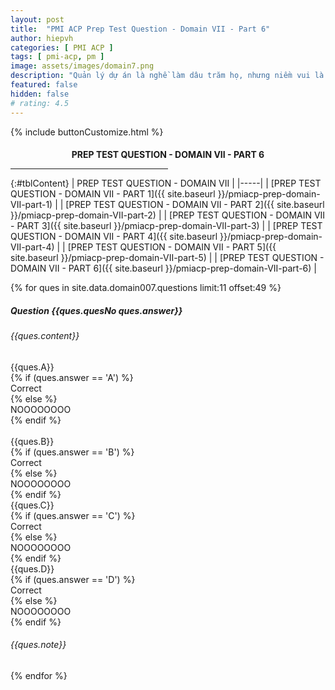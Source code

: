 ```yaml
---
layout: post
title:  "PMI ACP Prep Test Question - Domain VII - Part 6"
author: hiepvh
categories: [ PMI ACP ]
tags: [ pmi-acp, pm ]
image: assets/images/domain7.png
description: "Quản lý dự án là nghề làm dâu trăm họ, nhưng niềm vui là được học hỏi mỗi ngày, mỗi giờ, mỗi thời điểm."
featured: false
hidden: false
# rating: 4.5
---
```


{% include  buttonCustomize.html %}

<!-- Title Block -->
<div id="titleBlock" style="text-align: center;">
  <h4 style="margin-bottom: 0px;"> PREP TEST QUESTION - DOMAIN VII - PART 6</h4>
  <hr style="width: 50%;">
</div>

{:#tblContent}
| PREP TEST QUESTION - DOMAIN VII |
|-----|
| [PREP TEST QUESTION - DOMAIN VII - PART 1]({{ site.baseurl }}/pmiacp-prep-domain-VII-part-1) |
| [PREP TEST QUESTION - DOMAIN VII - PART 2]({{ site.baseurl }}/pmiacp-prep-domain-VII-part-2) |
| [PREP TEST QUESTION - DOMAIN VII - PART 3]({{ site.baseurl }}/pmiacp-prep-domain-VII-part-3) |
| [PREP TEST QUESTION - DOMAIN VII - PART 4]({{ site.baseurl }}/pmiacp-prep-domain-VII-part-4) |
| [PREP TEST QUESTION - DOMAIN VII - PART 5]({{ site.baseurl }}/pmiacp-prep-domain-VII-part-5) |
| [PREP TEST QUESTION - DOMAIN VII - PART 6]({{ site.baseurl }}/pmiacp-prep-domain-VII-part-6) |

{% for ques in site.data.domain007.questions limit:11 offset:49 %}
<!-- QUESTION -->
<div class="text-card">
  <div class="heading">
    <h5>Question {{ques.quesNo ques.answer}} </h5>
    <h6>{{ques.content}}</h6>
  </div>

  <div class="headingAnswer">
    <!-- Answer A -->
    <div class="flip">
      <div class="flipContent">
        <div class="front">
          {{ques.A}}
        </div>
        {% if (ques.answer == 'A') %}
          <div class="back" style="display: block">Correct</div>
        {% else %}  
          <div class="back">NOOOOOOOO</div>
        {% endif %}
      </div>
    </div>
    <br class="clear" />
    <!-- Answer B -->
    <div class="flip">
      <div class="flipContent">
        <div class="front">
          {{ques.B}}
        </div>
        {% if (ques.answer == 'B') %}
          <div class="back" style="display: block">Correct</div>
        {% else %}  
          <div class="back">NOOOOOOOO</div>
        {% endif %}
      </div>
    </div>
    <!-- Answer C -->
    <div class="flip">
      <div class="flipContent">
        <div class="front">
          {{ques.C}}
        </div>
        {% if (ques.answer == 'C') %}
          <div class="back">Correct</div>
        {% else %}  
          <div class="back">NOOOOOOOO</div>
        {% endif %}
      </div>
    </div>
    <!-- Answer D -->
    <div class="flip">
      <div class="flipContent">
        <div class="front">
          {{ques.D}}
        </div>
        {% if (ques.answer == 'D') %}
          <div class="back">Correct</div>
        {% else %}  
          <div class="back">NOOOOOOOO</div>
        {% endif %}
      </div>
    </div>
    <!-- Note--> 
    <div class="text-box-note">
      <h6>{{ques.note}}</h6>
    </div>
  </div>

</div>
{% endfor %}